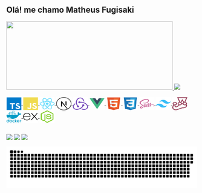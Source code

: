 ## Olá! me chamo Matheus Fugisaki
 <div>
  <a href="https://github.com/fugisakimatheus">
  <img height="180em" width="440px" src="https://github-readme-stats.vercel.app/api?username=fugisakimatheus&show_icons=true&theme=material-palenight&include_all_commits=true&count_private=true"/>
  <img height="180em" src="https://github-readme-stats.vercel.app/api/top-langs/?username=fugisakimatheus&layout=compact&langs_count=7&theme=material-palenight"/>
</div>
 
<div style="display: inline_block"><br>
  <img align="center" alt="Fugisaki-Ts" height="34" width="40" src="https://raw.githubusercontent.com/devicons/devicon/master/icons/typescript/typescript-plain.svg">
  <img align="center" alt="Fugisaki-Js" height="34" width="40" src="https://raw.githubusercontent.com/devicons/devicon/master/icons/javascript/javascript-plain.svg">
  <img align="center" alt="Fugisaki-React" height="34" width="40" src="https://raw.githubusercontent.com/devicons/devicon/master/icons/react/react-original.svg">
  <img align="center" alt="Fugisaki-Next" height="34" width="40" src="https://raw.githubusercontent.com/devicons/devicon/master/icons/nextjs/nextjs-line.svg">
  <img align="center" alt="Fugisaki-Redux" height="34" width="40" src="https://raw.githubusercontent.com/devicons/devicon/master/icons/redux/redux-original.svg">
  <img align="center" alt="Fugisaki-Vue" height="34" width="40" src="https://raw.githubusercontent.com/devicons/devicon/master/icons/vuejs/vuejs-original.svg">
  <img align="center" alt="Fugisaki-HTML" height="34" width="40" src="https://raw.githubusercontent.com/devicons/devicon/master/icons/html5/html5-original.svg">
  <img align="center" alt="Fugisaki-CSS" height="34" width="40" src="https://raw.githubusercontent.com/devicons/devicon/master/icons/css3/css3-original.svg">
  <img align="center" alt="Fugisaki-SASS" height="34" width="40" src="https://raw.githubusercontent.com/devicons/devicon/master/icons/sass/sass-original.svg">
  <img align="center" alt="Fugisaki-Tailwind" height="34" width="40" src="https://raw.githubusercontent.com/devicons/devicon/master/icons/tailwindcss/tailwindcss-plain.svg">
  <img align="center" alt="Fugisaki-Jest" height="34" width="40" src="https://raw.githubusercontent.com/devicons/devicon/master/icons/jest/jest-plain.svg">
  <img align="center" alt="Fugisaki-Docker" height="34" width="40" src="https://raw.githubusercontent.com/devicons/devicon/master/icons/docker/docker-plain-wordmark.svg">
  <img align="center" alt="Fugisaki-Express" height="34" width="40" src="https://raw.githubusercontent.com/devicons/devicon/master/icons/express/express-original.svg" />
  <img align="center" alt="Fugisaki-Node" height="34" width="40" src="https://raw.githubusercontent.com/devicons/devicon/master/icons/nodejs/nodejs-plain.svg" />
</div>
  
  ##
 
<div>
  <a href="https://www.instagram.com/matheusfugisaki" target="_blank"><img src="https://img.shields.io/badge/-Instagram-%23E4405F?style=for-the-badge&logo=instagram&logoColor=white" target="_blank"></a>
  <a href = "mailto:matheusfugisaki@gmail.com"><img src="https://img.shields.io/badge/-Gmail-%23333?style=for-the-badge&logo=gmail&logoColor=white" target="_blank"></a>
  <a href="https://www.linkedin.com/in/matheus-fugisaki/" target="_blank"><img src="https://img.shields.io/badge/-LinkedIn-%230077B5?style=for-the-badge&logo=linkedin&logoColor=white" target="_blank"></a> 
 
  ![Snake animation](https://github.com/fugisakimatheus/fugisakimatheus/blob/output/github-contribution-grid-snake.svg)
 
</div>
